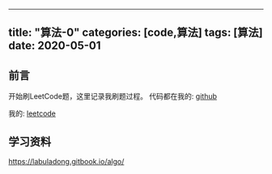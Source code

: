 
---
title: "算法-0"
categories: [code,算法]
tags: [算法]
date: 2020-05-01
---

## 前言
开始刷LeetCode题，这里记录我刷题过程。
代码都在我的: [github](https://github.com/HeisenbergV/algo)

我的: [leetcode](https://leetcode-cn.com/u/heisenbergv/)
## 学习资料

https://labuladong.gitbook.io/algo/



